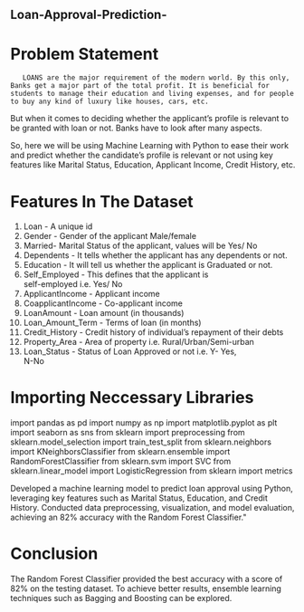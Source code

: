 ## Loan-Approval-Prediction-
# Problem Statement
       LOANS are the major requirement of the modern world. By this only, Banks get a major part of the total profit. It is beneficial for students to manage their education and living expenses, and for people to buy any kind of luxury like houses, cars, etc.

But when it comes to deciding whether the applicant’s profile is relevant to be granted with loan or not. Banks have to look after many aspects.

So, here we will be using Machine Learning with Python to ease their work and predict whether the candidate’s profile is relevant or not using key features like Marital Status, Education, Applicant Income, Credit History, etc.

# Features In The Dataset
1. Loan -	A unique id
2. Gender	- Gender of the applicant Male/female
3. Married-	Marital Status of the applicant, values will be Yes/ No
4. Dependents	- It tells whether the applicant has any dependents or not.
5. Education - It will tell us whether the applicant is Graduated
or not.
6. Self_Employed - This defines that the applicant is          
self-employed i.e. Yes/ No
7.	ApplicantIncome -	Applicant income
8.	CoapplicantIncome -	Co-applicant income
9. LoanAmount - 	Loan amount (in thousands)
10. Loan_Amount_Term	- Terms of loan (in months)
11.	Credit_History -	Credit history of individual’s repayment of
their debts
12.	Property_Area	- Area of property i.e. Rural/Urban/Semi-urban
13.	Loan_Status - 	Status of Loan Approved or not i.e. Y- Yes,   
 N-No

# Importing Neccessary Libraries
import pandas as pd
import numpy as np
import matplotlib.pyplot as plt
import seaborn as sns
from sklearn import preprocessing
from sklearn.model_selection import train_test_split
from sklearn.neighbors import KNeighborsClassifier
from sklearn.ensemble import RandomForestClassifier
from sklearn.svm import SVC
from sklearn.linear_model import LogisticRegression
from sklearn import metrics

Developed a machine learning model to predict loan approval using Python, leveraging key features such as Marital Status, Education, and Credit History. Conducted data preprocessing, visualization, and model evaluation, achieving an 82% accuracy with the Random Forest Classifier."

# Conclusion
   The Random Forest Classifier provided the best accuracy with a score of 82% on the testing dataset. To achieve better results, ensemble learning techniques such as Bagging and Boosting can be explored.


